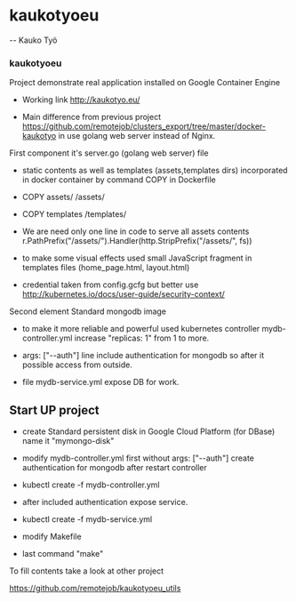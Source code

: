 # kaukotyoeu
--
Kauko Työ

### kaukotyoeu


Project demonstrate real application installed on Google Container Engine

* Working link http://kaukotyo.eu/

* Main difference from previous project
https://github.com/remotejob/clusters_export/tree/master/docker-kaukotyo in use
golang web server instead of Nginx.

First component it's server.go (golang web server) file

* static contents as well as templates (assets,templates dirs) incorporated in
docker container by command COPY in Dockerfile

* COPY assets/ /assets/

* COPY templates /templates/

* We are need only one line in code to serve all assets contents
r.PathPrefix("/assets/").Handler(http.StripPrefix("/assets/", fs))

* to make some visual effects used small JavaScript fragment in templates files
(home_page.html, layout.html)

* credential taken from config.gcfg but better use
http://kubernetes.io/docs/user-guide/security-context/


Second element Standard mongodb image

* to make it more reliable and powerful used kubernetes controller
mydb-controller.yml increase "replicas: 1" from 1 to more.

* args: ["--auth"] line include authentication for mongodb so after it possible
access from outside.

* file mydb-service.yml expose DB for work.

## Start UP project

* create Standard persistent disk in Google Cloud Platform (for DBase) name it
"mymongo-disk"

* modify mydb-controller.yml first without args: ["--auth"] create
authentication for mongodb after restart controller

* kubectl create -f mydb-controller.yml

* after included authentication expose service.

* kubectl create -f mydb-service.yml

* modify Makefile

* last command "make"


To fill contents take a look at other project

https://github.com/remotejob/kaukotyoeu_utils
